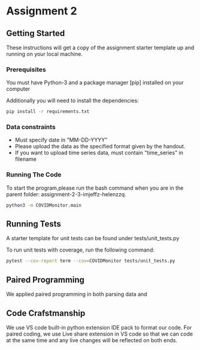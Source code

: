 # Assignment 2 

## Getting Started

These instructions will get a copy of the assignment starter template up and running on your local machine.

### Prerequisites

You must have Python-3 and a package manager [pip] installed on your computer

Additionally you will need to install the dependencies:

```bash
pip install -r requirements.txt
```

### Data constraints
- Must specify date in "MM-DD-YYYY"
- Please upload the data as the specified format given by the handout.
- If you want to upload time series data, must contain "time_series" in filename

### Running The Code
To start the program,please run the bash command when you are in the parent folder: assignment-2-3-imjeffz-helenzzq.
```bash
python3 -m COVIDMonitor.main
```

## Running Tests

A starter template for unit tests can be found under tests/unit_tests.py

To run unit tests with coverage, run the following command:

```bash
pytest --cov-report term --cov=COVIDMonitor tests/unit_tests.py
```


## Paired Programming 
We applied paired programming in both parsing data and 
## Code Crafstmanship

We use VS code built-in python extension IDE pack to format our code.
For paired coding, we use Live share extension in VS code so that we can code at the same time and any live changes will be reflected on both ends.
